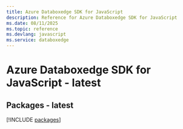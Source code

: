 ```yaml
---
title: Azure Databoxedge SDK for JavaScript
description: Reference for Azure Databoxedge SDK for JavaScript
ms.date: 08/11/2025
ms.topic: reference
ms.devlang: javascript
ms.service: databoxedge
---
```

# Azure Databoxedge SDK for JavaScript - latest
## Packages - latest
[!INCLUDE [packages](databoxedge-index.md)]